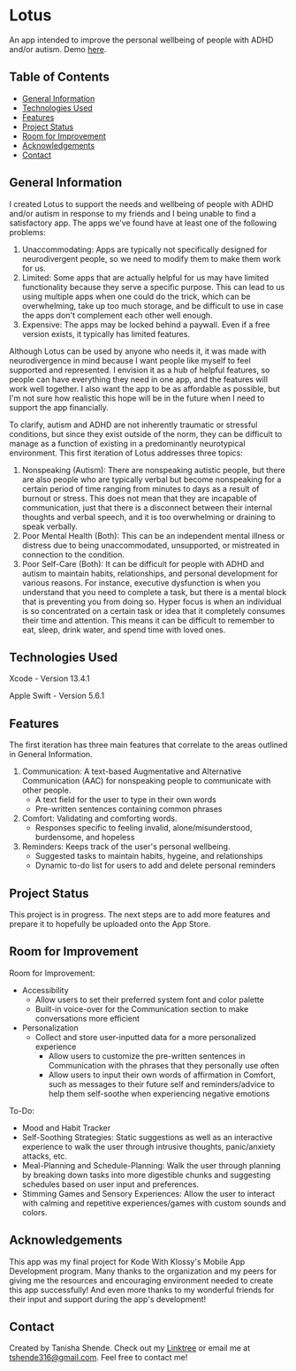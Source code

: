 # Lotus

An app intended to improve the personal wellbeing of people with ADHD and/or autism. Demo [here](https://drive.google.com/file/d/1djNxNznPWxoe5V-waye2OrISWnDrhxKr/view?usp=sharing).

## Table of Contents
* [General Information](#general-information)
* [Technologies Used](#technologies-used)
* [Features](#features)
* [Project Status](#project-status)
* [Room for Improvement](#room-for-improvement)
* [Acknowledgements](#acknowledgements)
* [Contact](#contact)

## General Information
I created Lotus to support the needs and wellbeing of people with ADHD and/or autism in response to my friends and I being unable to find a satisfactory app. The apps we've found have at least one of the following problems:
1. Unaccommodating: Apps are typically not specifically designed for neurodivergent people, so we need to modify them to make them work for us.
2. Limited: Some apps that are actually helpful for us may have limited functionality because they serve a specific purpose. This can lead to us using multiple apps when one could do the trick, which can be overwhelming, take up too much storage, and be difficult to use in case the apps don't complement each other well enough.
3. Expensive: The apps may be locked behind a paywall. Even if a free version exists, it typically has limited features.

Although Lotus can be used by anyone who needs it, it was made with neurodivergence in mind because I want people like myself to feel supported and represented. I envision it as a hub of helpful features, so people can have everything they need in one app, and the features will work well together. I also want the app to be as affordable as possible, but I'm not sure how realistic this hope will be in the future when I need to support the app financially.

To clarify, autism and ADHD are not inherently traumatic or stressful conditions, but since they exist outside of the norm, they can be difficult to manage as a function of existing in a predominantly neurotypical environment. This first iteration of Lotus addresses three topics:
1. Nonspeaking (Autism): There are nonspeaking autistic people, but there are also people who are typically verbal but become nonspeaking for a certain period of time ranging from minutes to days as a result of burnout or stress. This does not mean that they are incapable of communication, just that there is a disconnect between their internal thoughts and verbal speech, and it is too overwhelming or draining to speak verbally.
2. Poor Mental Health (Both): This can be an independent mental illness or distress due to being unaccommodated, unsupported, or mistreated in connection to the condition. 
3. Poor Self-Care (Both): It can be difficult for people with ADHD and autism to maintain habits, relationships, and personal development for various reasons. For instance, executive dysfunction is when you understand that you need to complete a task, but there is a mental block that is preventing you from doing so. Hyper focus is when an individual is so concentrated on a certain task or idea that it completely consumes their time and attention. This means it can be difficult to remember to eat, sleep, drink water, and spend time with loved ones.

## Technologies Used
Xcode - Version 13.4.1

Apple Swift - Version 5.6.1

## Features
The first iteration has three main features that correlate to the areas outlined in General Information.
1. Communication: A text-based Augmentative and Alternative Communication (AAC) for nonspeaking people to communicate with other people. 
     - A text field for the user to type in their own words
     - Pre-written sentences containing common phrases
2. Comfort: Validating and comforting words.
     - Responses specific to feeling invalid, alone/misunderstood, burdensome, and hopeless 
3. Reminders: Keeps track of the user's personal wellbeing.
     - Suggested tasks to maintain habits, hygeine, and relationships
     - Dynamic to-do list for users to add and delete personal reminders

## Project Status
This project is in progress. The next steps are to add more features and prepare it to hopefully be uploaded onto the App Store.

## Room for Improvement
Room for Improvement:
- Accessibility 
     - Allow users to set their preferred system font and color palette 
     - Built-in voice-over for the Communication section to make conversations more efficient 
- Personalization 
     - Collect and store user-inputted data for a more personalized experience 
       - Allow users to customize the pre-written sentences in Communication with the phrases that they personally use often
       - Allow users to input their own words of affirmation in Comfort, such as messages to their future self and reminders/advice to help them self-soothe when experiencing negative emotions

To-Do:
- Mood and Habit Tracker
- Self-Soothing Strategies: Static suggestions as well as an interactive experience to walk the user through intrusive thoughts, panic/anxiety attacks, etc.
- Meal-Planning and Schedule-Planning: Walk the user through planning by breaking down tasks into more digestible chunks and suggesting schedules based on user input and preferences.
- Stimming Games and Sensory Experiences: Allow the user to interact with calming and repetitive experiences/games with custom sounds and colors.

## Acknowledgements
This app was my final project for Kode With Klossy's Mobile App Development program. Many thanks to the organization and my peers for giving me the resources and encouraging environment needed to create this app successfully! And even more thanks to my wonderful friends for their input and support during the app's development!

## Contact
Created by Tanisha Shende. Check out my [Linktree](https://linktr.ee/tanshe) or email me at tshende316@gmail.com. Feel free to contact me!
